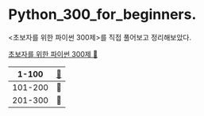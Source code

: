# Python_300_for_beginners.

<초보자를 위한 파이썬 300제>를 직접 풀어보고 정리해보았다.

[초보자를 위한 파이썬 300제 📔](https://wikidocs.net/book/922) 

|1-100|[🔗](https://github.com/IsaacTips/Python_300_for_beginners/blob/main/1-100.ipynb)|
|---|---|
|101-200|🔗|
|201-300|🔗|








